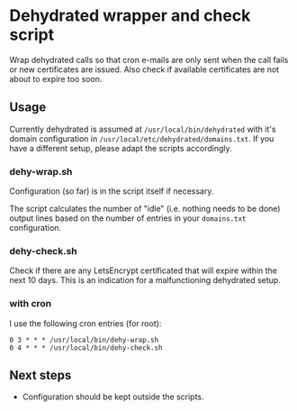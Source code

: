 # Dehydrated wrapper and check script

Wrap dehydrated calls so that cron e-mails are only sent when the call fails or new certificates are issued. Also check if available certificates are not about to expire too soon.

## Usage

Currently dehydrated is assumed at `/usr/local/bin/dehydrated` with it's domain configuration in `/usr/local/etc/dehydrated/domains.txt`. If you have a different setup, please adapt the scripts accordingly.

### dehy-wrap.sh

Configuration (so far) is in the script itself if necessary.

The script calculates the number of "idle" (i.e. nothing needs to be done) output lines based on the number of entries in your `domains.txt` configuration.

### dehy-check.sh

Check if there are any LetsEncrypt certificated that will expire within the next 10 days.
This is an indication for a malfunctioning dehydrated setup.

### with cron

I use the following cron entries (for root):
```
0 3 * * * /usr/local/bin/dehy-wrap.sh
0 4 * * * /usr/local/bin/dehy-check.sh
```

## Next steps

* Configuration should be kept outside the scripts.
